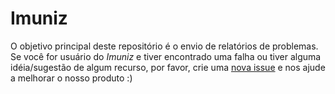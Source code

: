 # Imuniz

O objetivo principal deste repositório é o envio de relatórios de problemas. Se você for usuário do _Imuniz_ e tiver encontrado uma falha ou tiver alguma idéia/sugestão de algum recurso, por favor, crie uma [nova issue](https://github.com/admcode/imuniz/issues/new) e nos ajude a melhorar o nosso produto :)
